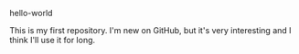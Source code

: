 hello-world

This is my first repository.
I'm new on GitHub, but it's very interesting and I think I'll use it for long.

